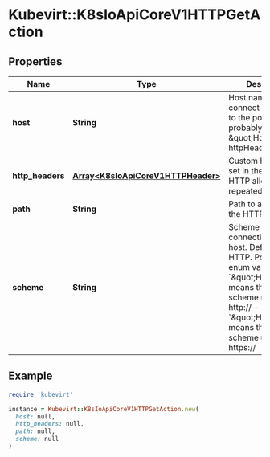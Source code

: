 # Kubevirt::K8sIoApiCoreV1HTTPGetAction

## Properties

| Name | Type | Description | Notes |
| ---- | ---- | ----------- | ----- |
| **host** | **String** | Host name to connect to, defaults to the pod IP. You probably want to set \&quot;Host\&quot; in httpHeaders instead. | [optional] |
| **http_headers** | [**Array&lt;K8sIoApiCoreV1HTTPHeader&gt;**](K8sIoApiCoreV1HTTPHeader.md) | Custom headers to set in the request. HTTP allows repeated headers. | [optional] |
| **path** | **String** | Path to access on the HTTP server. | [optional] |
| **scheme** | **String** | Scheme to use for connecting to the host. Defaults to HTTP.  Possible enum values:  - &#x60;\&quot;HTTP\&quot;&#x60; means that the scheme used will be http://  - &#x60;\&quot;HTTPS\&quot;&#x60; means that the scheme used will be https:// | [optional] |

## Example

```ruby
require 'kubevirt'

instance = Kubevirt::K8sIoApiCoreV1HTTPGetAction.new(
  host: null,
  http_headers: null,
  path: null,
  scheme: null
)
```

